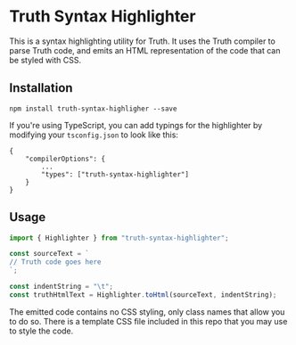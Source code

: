 # Truth Syntax Highlighter

This is a syntax highlighting utility for Truth. It uses the Truth compiler to parse Truth code, and emits an HTML representation of the code that can be styled with CSS.

## Installation

```
npm install truth-syntax-highligher --save
```

If you're using TypeScript, you can add typings for the highlighter by modifying your `tsconfig.json` to look like this:

```
{
	"compilerOptions": {
		...
		"types": ["truth-syntax-highlighter"]
	}
}
```

## Usage

```typescript
import { Highlighter } from "truth-syntax-highlighter";

const sourceText = `
// Truth code goes here
`;

const indentString = "\t";
const truthHtmlText = Highlighter.toHtml(sourceText, indentString);
```

The emitted code contains no CSS styling, only class names that allow you to do so. There is a template CSS file included in this repo that you may use to style the code.
